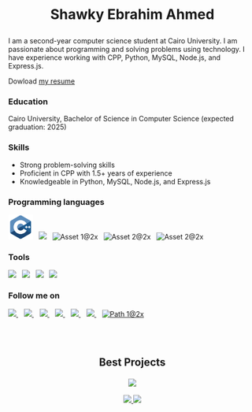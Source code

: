 # <p align="center">Shawky Ebrahim Ahmed</p> 

I am a second-year computer science student at Cairo University. I am passionate about programming and solving problems using technology. I have experience working with CPP, Python, MySQL, Node.js, and Express.js.

Dowload <a href="https://drive.google.com/drive/folders/1yJmOWWaRQpM32haB8CeXCOzK0_WC6o59?usp=share_link">my resume</a>

### Education
Cairo University, Bachelor of Science in Computer Science (expected graduation: 2025)

### Skills
*  Strong problem-solving skills
*  Proficient in CPP with 1.5+ years of experience
*  Knowledgeable in Python, MySQL, Node.js, and Express.js

### Programming languages

<p>
<img height="50" src="https://raw.githubusercontent.com/github/explore/80688e429a7d4ef2fca1e82350fe8e3517d3494d/topics/cpp/cpp.png">&nbsp;&nbsp;
<img height="50" src="https://user-images.githubusercontent.com/101745968/178999780-091c7c40-e016-4825-bc88-1657786ef85f.png">&nbsp;&nbsp;
<img width="100" alt="Asset 1@2x" src="https://user-images.githubusercontent.com/101745968/215353470-0cb70bf6-79e3-409c-8e75-42a2a46de9cd.png">&nbsp;&nbsp;
<img width="100" alt="Asset 2@2x" src="https://user-images.githubusercontent.com/101745968/215353555-44785de9-da5d-49c3-9d17-3b91b32629ed.png">&nbsp;&nbsp;
<img width="100" alt="Asset 2@2x" src="https://user-images.githubusercontent.com/101745968/216843003-7927759a-4a8a-4f0e-80fa-08047f59646d.png">&nbsp;&nbsp;

</p>

### Tools
<p>
<img height="50" src="https://user-images.githubusercontent.com/101745968/178999059-8c16afce-f951-4468-ac1b-520278106248.png">&nbsp;&nbsp;
<img height="50" src="https://user-images.githubusercontent.com/101745968/179000104-00862def-2896-4c19-a73d-f973c4169fbf.png">&nbsp;&nbsp;
<img height="50" src="https://user-images.githubusercontent.com/101745968/179000307-9d75e333-0a3b-4ede-aa6e-d6c390674d4d.png">&nbsp;&nbsp;
<img height="50" src="https://user-images.githubusercontent.com/101745968/184380212-076241cd-c01b-4249-926c-bf62106b29c2.png">
</p>

### Follow me on
<p>
<a href="https://www.linkedin.com/in/shawkyebrahim2514/">
<img height="50" src="https://user-images.githubusercontent.com/101745968/179001975-07bf6017-536a-4ed6-8094-ebfcb3de5df7.png">
</a> 
&nbsp;&nbsp;
<a href="https://www.facebook.com/shawky.ebrahim.ahmed/">
<img height="50" src="https://user-images.githubusercontent.com/101745968/179002044-763b6a85-1a13-4b63-9e29-247c8d94d02c.png">
</a> 
&nbsp;&nbsp;
<a href="https://www.behance.net/shawkyebrahim2514">
<img height="50" src="https://user-images.githubusercontent.com/101745968/179002093-e996675c-04b0-4165-969c-495f4ada2c34.png">
</a> 
&nbsp;&nbsp;
<a href="https://t.me/shawkyebrahim2514">
<img height="50" src="https://user-images.githubusercontent.com/101745968/179003173-7fe1e030-e834-441c-8293-dc618525ad6b.png">
</a> 
&nbsp;&nbsp;
<a href="mailto:shawky.ebrahim2514@gmail.com">
<img height="50" src="https://user-images.githubusercontent.com/101745968/179003389-f90c49c2-c9b5-4ae4-b3a2-3edfe1ad7dd2.png">
</a> 
&nbsp;&nbsp;
<a href="https://codeforces.com/profile/shawkyebrahim">
<img height="50" src="https://user-images.githubusercontent.com/101745968/179003712-c6cac176-acd3-424f-bc51-b86e5a56ff4e.png">
</a> 
  &nbsp;&nbsp;
<a href="https://wuzzuf.net/me/shawkyebrahim2514">
  <img width="200" alt="Path 1@2x" src="https://user-images.githubusercontent.com/101745968/215353961-723a1c70-264e-4155-9caa-da5dd8561aa7.png">
</a> 
  
</p>
</br> </br>

## <p align="center">Best Projects</p>

<p align="center">
  
<a href="https://github.com/shawkyebrahim2514/student-system-management">
<img src="https://github-readme-stats.vercel.app/api/pin/?username=shawkyebrahim2514&repo=Student-Database-Management&theme=vue-dark">
</a>
</p>

<p align="center">
  
<a href="https://github.com/shawkyebrahim2514/Banking-System">
<img src="https://github-readme-stats.vercel.app/api/pin/?username=shawkyebrahim2514&repo=Banking-System&theme=vue-dark">
</a>
  
<a href="https://github.com/shawkyebrahim2514/Dynamic-Array">
<img src="https://github-readme-stats.vercel.app/api/pin/?username=shawkyebrahim2514&repo=Dynamic-Array&theme=vue-dark">
</a>
  
</p>
